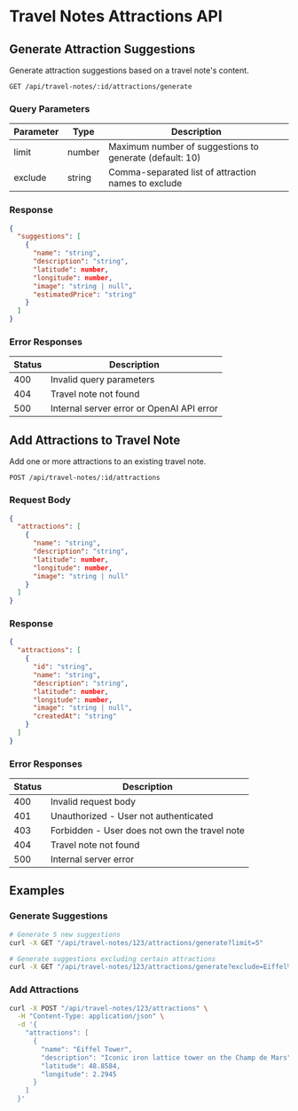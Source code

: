 # Travel Notes Attractions API

## Generate Attraction Suggestions

Generate attraction suggestions based on a travel note's content.

```http
GET /api/travel-notes/:id/attractions/generate
```

### Query Parameters

| Parameter | Type     | Description                                                |
|-----------|----------|------------------------------------------------------------|
| limit     | number   | Maximum number of suggestions to generate (default: 10)     |
| exclude   | string   | Comma-separated list of attraction names to exclude         |

### Response

```json
{
  "suggestions": [
    {
      "name": "string",
      "description": "string",
      "latitude": number,
      "longitude": number,
      "image": "string | null",
      "estimatedPrice": "string"
    }
  ]
}
```

### Error Responses

| Status | Description                                        |
|--------|----------------------------------------------------|
| 400    | Invalid query parameters                           |
| 404    | Travel note not found                             |
| 500    | Internal server error or OpenAI API error         |

## Add Attractions to Travel Note

Add one or more attractions to an existing travel note.

```http
POST /api/travel-notes/:id/attractions
```

### Request Body

```json
{
  "attractions": [
    {
      "name": "string",
      "description": "string",
      "latitude": number,
      "longitude": number,
      "image": "string | null"
    }
  ]
}
```

### Response

```json
{
  "attractions": [
    {
      "id": "string",
      "name": "string",
      "description": "string",
      "latitude": number,
      "longitude": number,
      "image": "string | null",
      "createdAt": "string"
    }
  ]
}
```

### Error Responses

| Status | Description                                        |
|--------|----------------------------------------------------|
| 400    | Invalid request body                              |
| 401    | Unauthorized - User not authenticated             |
| 403    | Forbidden - User does not own the travel note     |
| 404    | Travel note not found                             |
| 500    | Internal server error                             |

## Examples

### Generate Suggestions

```bash
# Generate 5 new suggestions
curl -X GET "/api/travel-notes/123/attractions/generate?limit=5"

# Generate suggestions excluding certain attractions
curl -X GET "/api/travel-notes/123/attractions/generate?exclude=Eiffel%20Tower,Louvre"
```

### Add Attractions

```bash
curl -X POST "/api/travel-notes/123/attractions" \
  -H "Content-Type: application/json" \
  -d '{
    "attractions": [
      {
        "name": "Eiffel Tower",
        "description": "Iconic iron lattice tower on the Champ de Mars",
        "latitude": 48.8584,
        "longitude": 2.2945
      }
    ]
  }'
``` 